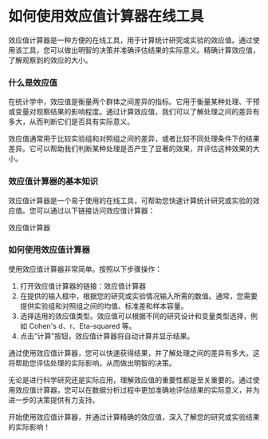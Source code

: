 如何使用效应值计算器在线工具
==============

效应值计算器是一种方便的在线工具，用于计算统计研究或实验的效应值。通过使用该工具，您可以做出明智的决策并准确评估结果的实际意义。精确计算效应值，了解观察到的效应的大小。

### 什么是效应值

在统计学中，效应值是衡量两个群体之间差异的指标。它用于衡量某种处理、干预或变量对观察结果的影响程度。通过计算效应值，我们可以了解处理之间的差异有多大，从而判断它们是否具有实际意义。

效应值通常用于比较实验组和对照组之间的差异，或者比较不同处理条件下的结果差异。它可以帮助我们判断某种处理是否产生了显著的效果，并评估这种效果的大小。

### 效应值计算器的基本知识

效应值计算器是一个易于使用的在线工具，可帮助您快速计算统计研究或实验的效应值。您可以通过以下链接访问效应值计算器：

效应值计算器

### 如何使用效应值计算器

使用效应值计算器非常简单。按照以下步骤操作：

1. 打开效应值计算器的链接：效应值计算器
2. 在提供的输入框中，根据您的研究或实验情况输入所需的数值。通常，您需要提供实验组和对照组之间的均值、标准差和样本容量。
3. 选择适用的效应值类型。效应值可以根据不同的研究设计和变量类型选择，例如 Cohen's d、r、Eta-squared 等。
4. 点击“计算”按钮，效应值计算器将自动计算并显示结果。

通过使用效应值计算器，您可以快速获得结果，并了解处理之间的差异有多大。这将帮助您评估处理的实际影响，从而做出明智的决策。

无论是进行科学研究还是实际应用，理解效应值的重要性都是至关重要的。通过使用效应值计算器，您可以在数据分析过程中更加准确地评估结果的实际意义，并为进一步的决策提供有力支持。

开始使用效应值计算器，并通过计算精确的效应值，深入了解您的研究或实验结果的实际影响！